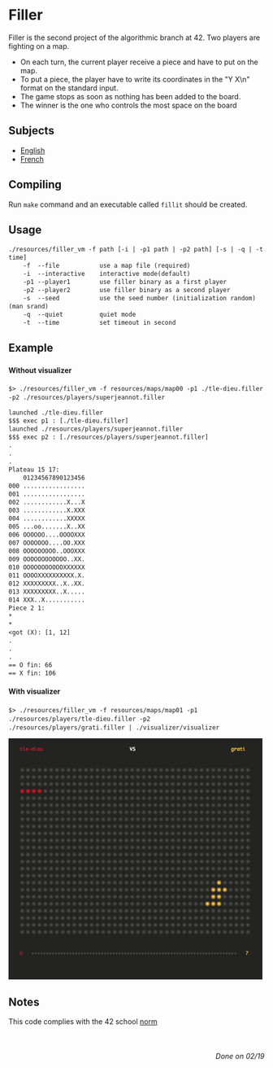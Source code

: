 # Filler #

Filler is the second project of the algorithmic branch at 42.
Two players are fighting on a map.

* On each turn, the current player receive a piece and have to put on the map.
* To put a piece, the player have to write its coordinates in the "Y X\n" format on the standard input.
* The game stops as soon as nothing has been added to the board.
* The winner is the one who controls the most space on the board

## Subjects ##

* [English](subjects/fillit.en.pdf)
* [French](subjects/fillit.fr.pdf)

## Compiling ##

Run `make` command and an executable called `fillit` should be created.

## Usage ##

```.
./resources/filler_vm -f path [-i | -p1 path | -p2 path] [-s | -q | -t time]
    -f  --file           use a map file (required)
    -i  --interactive    interactive mode(default)
    -p1 --player1        use filler binary as a first player
    -p2 --player2        use filler binary as a second player
    -s  --seed           use the seed number (initialization random) (man srand)
    -q  --quiet          quiet mode
    -t  --time           set timeout in second
```

## Example ##

### ###

#### Without visualizer ####

`$> ./resources/filler_vm -f resources/maps/map00 -p1 ./tle-dieu.filler -p2 ./resources/players/superjeannot.filler`

```.
launched ./tle-dieu.filler
$$$ exec p1 : [./tle-dieu.filler]
launched ./resources/players/superjeannot.filler
$$$ exec p2 : [./resources/players/superjeannot.filler]
.
.
.
Plateau 15 17:
    01234567890123456
000 .................
001 .................
002 ............X...X
003 ............X.XXX
004 ............XXXXX
005 ...oo.......X..XX
006 OOOOOO....OOOOXXX
007 OOOOOOO....OO.XXX
008 OOOOOOOOO..OOOXXX
009 OOOOOOOOOOOO..XX.
010 OOOOOOOOOOOXXXXXX
011 OOOOXXXXXXXXXX.X.
012 XXXXXXXXX..X..XX.
013 XXXXXXXXX..X.....
014 XXX..X...........
Piece 2 1:
*
*
<got (X): [1, 12]
.
.
.
== O fin: 66
== X fin: 106
```

#### With visualizer ####

`$> ./resources/filler_vm -f resources/maps/map01 -p1 ./resources/players/tle-dieu.filler -p2 ./resources/players/grati.filler | ./visualizer/visualizer`

<img src="filler.gif" width="500" alt="gif filler"/>

## Notes ##

This code complies with the 42 school [norm](https://github.com/Binary-Hackers/42_Subjects/blob/master/04_Norme/norme_2_0_1.pdf)

&nbsp;
&nbsp;

<h6 align="right">Done on  02/19</h6>
